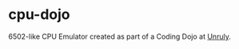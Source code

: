 # cpu-dojo

6502-like CPU Emulator created as part of a Coding Dojo at [Unruly](http://tech.unruly.co).
